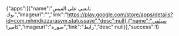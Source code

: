 {"apps":[{"name":"تابعني على الفيس بوك","imageurl":"","link":"https://play.google.com/store/apps/details?id=com.mhmdkzzarasym.statussave","desc":null},{"name":"سيلفي كاميرا","imageurl":"صورة","link":"رابط","desc":null}],"success":1}
